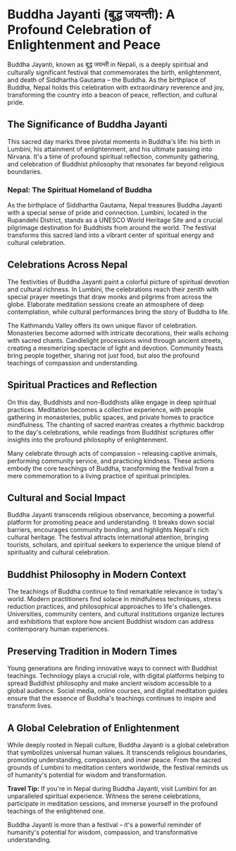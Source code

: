 # Buddha Jayanti (बुद्ध जयन्ती): A Profound Celebration of Enlightenment and Peace

Buddha Jayanti, known as बुद्ध जयन्ती in Nepali, is a deeply spiritual and culturally significant festival that commemorates the birth, enlightenment, and death of Siddhartha Gautama – the Buddha. As the birthplace of Buddha, Nepal holds this celebration with extraordinary reverence and joy, transforming the country into a beacon of peace, reflection, and cultural pride.

## The Significance of Buddha Jayanti

This sacred day marks three pivotal moments in Buddha's life: his birth in Lumbini, his attainment of enlightenment, and his ultimate passing into Nirvana. It's a time of profound spiritual reflection, community gathering, and celebration of Buddhist philosophy that resonates far beyond religious boundaries.

### Nepal: The Spiritual Homeland of Buddha

As the birthplace of Siddhartha Gautama, Nepal treasures Buddha Jayanti with a special sense of pride and connection. Lumbini, located in the Rupandehi District, stands as a UNESCO World Heritage Site and a crucial pilgrimage destination for Buddhists from around the world. The festival transforms this sacred land into a vibrant center of spiritual energy and cultural celebration.

## Celebrations Across Nepal

The festivities of Buddha Jayanti paint a colorful picture of spiritual devotion and cultural richness. In Lumbini, the celebrations reach their zenith with special prayer meetings that draw monks and pilgrims from across the globe. Elaborate meditation sessions create an atmosphere of deep contemplation, while cultural performances bring the story of Buddha to life.

The Kathmandu Valley offers its own unique flavor of celebration. Monasteries become adorned with intricate decorations, their walls echoing with sacred chants. Candlelight processions wind through ancient streets, creating a mesmerizing spectacle of light and devotion. Community feasts bring people together, sharing not just food, but also the profound teachings of compassion and understanding.

## Spiritual Practices and Reflection

On this day, Buddhists and non-Buddhists alike engage in deep spiritual practices. Meditation becomes a collective experience, with people gathering in monasteries, public spaces, and private homes to practice mindfulness. The chanting of sacred mantras creates a rhythmic backdrop to the day's celebrations, while readings from Buddhist scriptures offer insights into the profound philosophy of enlightenment.

Many celebrate through acts of compassion – releasing captive animals, performing community service, and practicing kindness. These actions embody the core teachings of Buddha, transforming the festival from a mere commemoration to a living practice of spiritual principles.

## Cultural and Social Impact

Buddha Jayanti transcends religious observance, becoming a powerful platform for promoting peace and understanding. It breaks down social barriers, encourages community bonding, and highlights Nepal's rich cultural heritage. The festival attracts international attention, bringing tourists, scholars, and spiritual seekers to experience the unique blend of spirituality and cultural celebration.

## Buddhist Philosophy in Modern Context

The teachings of Buddha continue to find remarkable relevance in today's world. Modern practitioners find solace in mindfulness techniques, stress reduction practices, and philosophical approaches to life's challenges. Universities, community centers, and cultural institutions organize lectures and exhibitions that explore how ancient Buddhist wisdom can address contemporary human experiences.

## Preserving Tradition in Modern Times

Young generations are finding innovative ways to connect with Buddhist teachings. Technology plays a crucial role, with digital platforms helping to spread Buddhist philosophy and make ancient wisdom accessible to a global audience. Social media, online courses, and digital meditation guides ensure that the essence of Buddha's teachings continues to inspire and transform lives.

## A Global Celebration of Enlightenment

While deeply rooted in Nepali culture, Buddha Jayanti is a global celebration that symbolizes universal human values. It transcends religious boundaries, promoting understanding, compassion, and inner peace. From the sacred grounds of Lumbini to meditation centers worldwide, the festival reminds us of humanity's potential for wisdom and transformation.

**Travel Tip:** If you're in Nepal during Buddha Jayanti, visit Lumbini for an unparalleled spiritual experience. Witness the serene celebrations, participate in meditation sessions, and immerse yourself in the profound teachings of the enlightened one.

Buddha Jayanti is more than a festival – it's a powerful reminder of humanity's potential for wisdom, compassion, and transformative understanding.